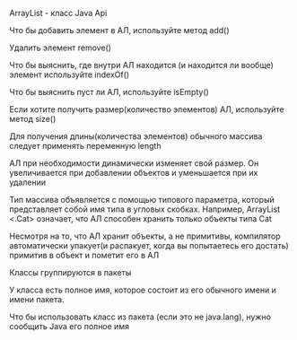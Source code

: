 ArrayList - класс Java Api

Что бы добавить элемент в АЛ, используйте метод add()

Удалить элемент remove()

Что бы выяснить, где внутри АЛ находится (и находится ли вообще) элемент используйте indexOf()

Что бы выяснить пуст ли АЛ, используйте isEmpty()

Если хотите получить размер(количество элементов) АЛ, используйте метод size()

Для получения длины(количества элементов) обычного массива следует применять переменную length

АЛ при необходимости динамически изменяет свой размер. Он увеличивается при добавлении объектов и уменьшается при их удалении

Тип массива объявляется с помощью типового параметра, который представляет собой имя типа в угловых скобках. Например, ArrayList <.Cat> означает, что АЛ способен хранить только объекты типа Cat

Несмотря на то, что АЛ хранит объекты, а не примитивы, компилятор автоматически упакует(и распакует, когда вы попытаетесь его достать) примитив в объект и пометит его в АЛ

Классы группируются в пакеты

У класса есть полное имя, которое состоит из его обычного имени и имени пакета. 

Что бы использовать класс из пакета (если это не java.lang), нужно сообщить Java его полное имя

